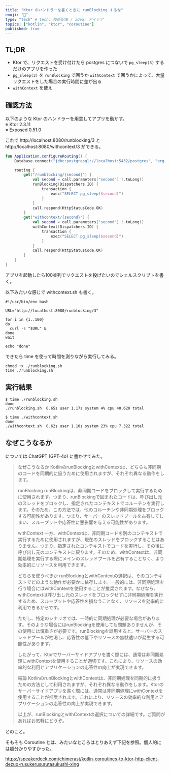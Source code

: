 ```yaml
---
title: "Ktor のハンドラーを書くときに runBlocking するな"
emoji: "🙌"
type: "tech" # tech: 技術記事 / idea: アイデア
topics: ["kotlin", "ktor", "coroutine"]
published: true
---
```


## TL;DR

* Ktor で、リクエストを受け付けたら postgres につないで `pg_sleep(3)` するだけのアプリを作った
* `pg_sleep(3)` を `runBlocking` で囲うか `withContext` で囲うかによって、大量リクエストをした場合の実行時間に差が出る
* `withContext` を使え

## 確認方法

以下のような Ktor のハンドラーを用意してアプリを動かす。  
※ Ktor 2.3.11  
※ Exposed 0.51.0  

これで http://localhost:8080/runblocking/3 と http://localhost:8080/withcontext/3 ができる。

```kotlin
fun Application.configureRouting() {
    Database.connect("jdbc:postgresql://localhost:5432/postgres", "org.postgresql.Driver", "postgres", "postgres")

    routing {
        get("/runblocking/{second}") {
            val second = call.parameters["second"]!!.toLong()
            runBlocking(Dispatchers.IO) {
                transaction {
                    exec("SELECT pg_sleep($second)")
                }
            }
            call.respond(HttpStatusCode.OK)
        }
        get("withcontext/{second}") {
            val second = call.parameters["second"]!!.toLong()
            withContext(Dispatchers.IO) {
                transaction {
                    exec("SELECT pg_sleep($second)")
                }
            }
            call.respond(HttpStatusCode.OK)
        }
    }
}
```

アプリを起動したら100並列でリクエストを投げたいのでシェルスクリプトを書く。

以下みたいな感じで withcontext.sh も書く。

```shell
#!/usr/bin/env bash

URL="http://localhost:8080/runblocking/3"

for i in {1..100}
do
  curl -s "$URL" &
done
wait

echo "done"
```

できたら time を使って時間を測りながら実行してみる。

```shell
chmod +x ./runblocking.sh
time ./runblocking.sh
```

## 実行結果

```
$ time ./runblocking.sh
done
./runblocking.sh  0.65s user 1.17s system 4% cpu 40.620 total
```

```
$ time ./withcontext.sh
done
./withcontext.sh  0.62s user 1.10s system 23% cpu 7.322 total
```

## なぜこうなるか

については ChatGPT (GPT-4o) に書かせてみた。

> なぜこうなるか
> KotlinのrunBlockingとwithContextは、どちらも非同期のコードを同期的に扱うために使用されますが、それぞれ異なる動作をします。
> 
> runBlocking
> runBlockingは、非同期コードをブロックして実行するために使用されます。つまり、runBlockingで囲まれたコードは、呼び出し元のスレッドをブロックし、指定されたコンテキストでコルーチンを実行します。そのため、この方法では、他のコルーチンや非同期処理をブロックする可能性があります。つまり、サーバーのスレッドプールを占有してしまい、スループットや応答性に悪影響を与える可能性があります。
> 
> withContext
> 一方、withContextは、非同期コードを別のコンテキストで実行するために使用されますが、現在のスレッドをブロックすることはありません。つまり、指定されたコンテキストでコードを実行し、その後に呼び出し元のコンテキストに戻ります。そのため、withContextは、非同期処理を実行する際にメインのスレッドプールを占有することなく、より効率的にリソースを利用できます。
> 
> どちらを使うべきか
> runBlockingとwithContextの選択は、そのコンテキストでどのような動作が必要かに依存します。一般的には、非同期処理を行う場合にはwithContextを使用することが推奨されます。なぜなら、withContextは呼び出し元のスレッドをブロックせずに非同期処理を実行するため、スループットや応答性を損なうことなく、リソースを効率的に利用できるからです。
> 
> ただし、特定のシナリオでは、一時的に同期処理が必要な場合があります。そのような場合にはrunBlockingを使用しても問題ありませんが、その使用には慎重さが必要です。runBlockingを誤用すると、サーバーのスレッドプールが枯渇し、応答性の低下やリソースの無駄遣いが発生する可能性があります。
> 
> したがって、Ktorでサーバーサイドアプリを書く際には、通常は非同期処理にwithContextを使用することが適切です。これにより、リソースの効率的な利用とアプリケーションの応答性の向上が実現できます。
> 
> 結論
> KotlinのrunBlockingとwithContextは、非同期処理を同期的に扱うための方法として利用されますが、それぞれ異なる動作をします。Ktorのサーバーサイドアプリを書く際には、通常は非同期処理にwithContextを使用することが推奨されます。これにより、リソースの効率的な利用とアプリケーションの応答性の向上が実現できます。
> 
> 以上が、runBlockingとwithContextの選択についての詳細です。ご質問があればお気軽にどうぞ。

とのこと。

そもそも Coroutine とは、みたいなところはとりあえず下記を参照。個人的には超分かりやすかった。

https://speakerdeck.com/chimerast/kotlin-coroutines-to-ktor-http-client-dezuo-rusukerusurutasukushi-xing
